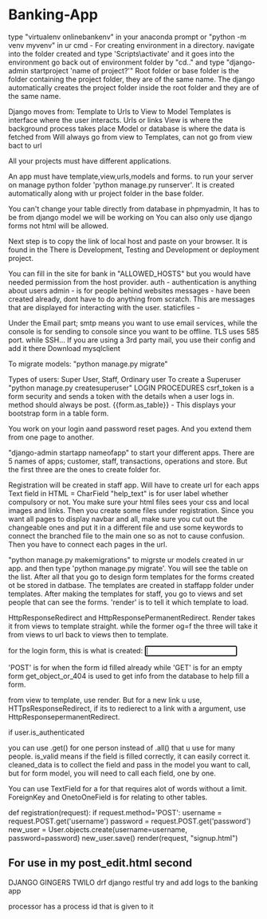 # Banking-App

type "virtualenv onlinebankenv" in your anaconda prompt or "python -m venv myvenv"
 in ur cmd - For creating environment in a directory.
navigate into the folder created and type 'Scripts\activate' and it goes into the 
environment
go back out of environment folder by "cd.." and type "django-admin startproject
 'name of project?'"
Root folder or base folder is the folder containing the project folder, they are 
of the same name.
The django automatically creates the project folder inside the root folder and 
they are of the same name.

Django moves from: Template to Urls to View to Model
Templates is interface where the user interacts.
Urls or links
View is where the background process takes place
Model or database is where the data is fetched from
Will always go from view to Templates, can not go from view bact to url

All your projects must have different applications.

An app must have template,view,urls,models and forms.
to run your server on manage python folder 'python manage.py runserver'. It is 
created automatically along with ur project folder
in the base folder.

You can't change your table directly from database in phpmyadmin, It has to be 
from django model we will be working on
You can also only use django forms not html will be allowed.

Next step is to copy the link of local host and paste on your browser. 
It is found in the
There is Development, Testing and Development or deployment project.

You can fill in the site for bank in "ALLOWED_HOSTS" but you would have needed 
permission from the host provider.
auth - authentication is anything about users
admin - is for people behind websites
messages - have been created already, dont have to do anything from scratch. 
This are messages that are displayed for interacting with the user.
staticfiles - 

Under the Email part;
smtp means you want to use email services, while the console is for sending to 
console since you want to be offline.
TLS uses 585 port. while SSH...
If you are using a 3rd party mail, you use their config and add it there
Download mysqlclient 

To migrate models: "python manage.py migrate"

Types of users:
Super User, Staff, Ordinary user
To create a Superuser "python manage.py createsuperuser"
LOGIN PROCEDURES
csrf_token is a form security and sends a token with the details when a user 
logs in. method should always be post.
{{form.as_table}} -  This displays your bootstrap form in a table form.

You work on your login aand password reset pages. And you extend them from one
page to another.

"django-admin startapp nameofapp" to start your different apps.
There are 5 names of apps; customer, staff, transactions, operations and store.
But the first three are the ones to create folder for.

Registration will be created in staff app. Will have to create url for each apps
Text field in HTML = CharField
"help_text" is for user label whether compulsory or not.
You make sure your html files sees your css and local images and links.
Then you create some files under registration.
Since you want all pages to display navbar and all, make sure you cut out the 
changeable ones and put it in a different file
and use some keywords to connect the branched file to the main one so as not to cause 
confusion.
Then you have to connect each pages in the url. 
 
"python manage.py makemigrations" to migrste ur models created in ur app. and then type 
'python manage.py migrate'.
You will see the table on the list.
After all that you go to design form templates for the forms created ot be stored in datbase. 
The templates are created 
in staffapp folder under templates. After making the templates for staff, you go to views and 
set people that can see the forms.
'render' is to tell it which template to load.

HttpResponseRedirect and HttpResponsePermanentRedirect. Render takes it from views to template 
straight. while the former og=f the three
will take it from views to url back to views then to template.

for the login form, this is what is created:
<input type="text" name="username" autofocus="" autocapitalize="none" autocomplete="username" 
       maxlength="150" class="my-username-class" required="" id="id_username">

'POST' is for when the form id filled already while 'GET' is for an empty form
get_object_or_404 is used to get info from the database to help fill a form.	

from view to template, use render. But for a new link u use, HTTpsResponseRedirect, 
if its to redierect to a link with a 
argument, use HttpResponsepermanentRedirect. 

if user.is_authenticated

you can use .get() for one person instead of .all() that u use for many people.
is_valid means if the field is filled correctly, it can easily correct it.
cleaned_data is to collect the field and pass in the model you want to call, but for 
form model, you will need to call each
field, one by one. 

You can use TextField for a for that requires alot of words without a limit.
ForeignKey and OnetoOneField is for relating to other tables.


def registration(request):
	if request.method='POST':
		username = request.POST.get('username')
		password = request.POST.get('password')
		new_user = User.objects.create(username=username, password=password)
		new_user.save()
	render(request, "signup.html")


## For use in my post_edit.html second

DJANGO GINGERS
TWILO
drf django restful
try and add logs to the banking app

<!--  -->


                            

processor has a process id that is given to it
